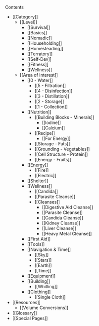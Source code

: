 Contents
- [[Category]]
  - [[Level]]
    - [[Survival]]
    - [[Basics]]
    - [[Nomadic]]
    - [[Householding]]
    - [[Homesteading]]
    - [[Terratory]]
    - [[Self-Dev]]
    - [[Fitness]]
    - [[Wellness]]
  - [[Area of Interest]]
    - [[0 - Water]]
      - [[5 - Filtration]]
      - [[4 - Disinfection]]
      - [[3 - Distillation]]
      - [[2 - Storage]]
      - [[1 - Collection]]
    - [[Nutrition]]
      - [[Building Blocks - Minerals]]
        - [[Iodine]]
        - [[Calcium]]
      - [[Recipe]]
        - [[For Energy]]
      - [[Storage - Fats]]
      - [[Grounding - Vegetables]]
      - [[Cell Structure - Protein]]
      - [[Energy - Fruits]]
    - [[Energy]]
      - [[Fire]]
      - [[Electric]]
    - [[Shelter]]
    - [[Wellness]]
      - [[Candida]]
      - [[Parasite Cleanse]]
      - [[Cleanses]]
        - [[Digestive Aid Cleanse]]
        - [[Parasite Cleanse]]
        - [[Candida Cleanse]]
        - [[Kidney Cleanse]]
        - [[Liver Cleanse]]
        - [[Heavy Metal Cleanse]]
    - [[First Aid]]
    - [[Tools]]
    - [[Navigation & Time]]
      - [[Sky]]
      - [[Stars]]
      - [[Earth]]
      - [[Time]]
    - [[Equipment]]
    - [[Building]]
      - [[Whitling]]
    - [[Clothing]]
      - [[Single Cloth]]
- [[Resources]]
  - [[Volume Conversions]]
- [[Glossary]]
- [[Special Pages]]

